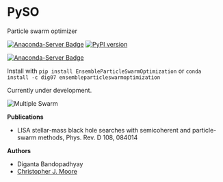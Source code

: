 # PySO
Particle swarm optimizer 

[![Anaconda-Server Badge](https://anaconda.org/dig07/ensembleparticleswarmoptimization/badges/version.svg)](https://anaconda.org/dig07/ensembleparticleswarmoptimization)
[![PyPI version](https://badge.fury.io/py/EnsembleParticleSwarmOptimization.svg)](https://badge.fury.io/py/EnsembleParticleSwarmOptimization)

[![Anaconda-Server Badge](https://anaconda.org/dig07/ensembleparticleswarmoptimization/badges/latest_release_date.svg)](https://anaconda.org/dig07/ensembleparticleswarmoptimization)

Install with ```pip install EnsembleParticleSwarmOptimization``` or ```conda install -c dig07 ensembleparticleswarmoptimization```

Currently under development. 

![Multiple Swarm](examples/hierarchical_results/animation_non_periodic.gif)

**Publications**
- LISA stellar-mass black hole searches with semicoherent and particle-swarm methods, Phys. Rev. D 108, 084014

**Authors**
- Diganta Bandopadhyay
- [Christopher J. Moore](https://github.com/cjm96)
